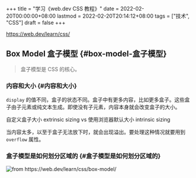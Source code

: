 +++
title = "学习《web.dev CSS 教程》"
date = 2022-02-20T00:00:00+08:00
lastmod = 2022-02-20T20:14:12+08:00
tags = ["技术", "CSS"]
draft = false
+++

<https://web.dev/learn/css/>


## Box Model 盒子模型 {#box-model-盒子模型}

> 盒子模型是 CSS 的核心。


### 内容和大小 {#内容和大小}

`display` 的值不同，盒子的状态不同。盒子中有更多内容，比如更多盒子。这些盒子由子元素或纯文本生成。即使没有子元素，内容本身就会改变盒子的大小。

自定义盒子大小 extrinsic sizing vs 使用浏览器默认大小 intrinsic sizing

当内容太多，以至于盒子无法放下时，就会出现溢出。要处理这种情况就要用到 `overflow` 属性。


### 盒子模型是如何划分区域的 {#盒子模型是如何划分区域的}

![](/web-dev-css-box-model-1.svg "from https://web.dev/learn/css/box-model/")